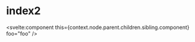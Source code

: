 <script>
    export let context
</script>

# index2

<svelte:component this={context.node.parent.children.sibling.component} foo="foo" />
